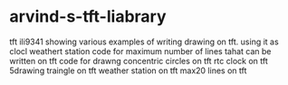 # arvind-s-tft-liabrary
tft ili9341 showing various examples of writing drawing on tft. using it as clocl weathert station
code for maximum number of lines tahat can be written on tft
code for drawng concentric circles on tft
rtc clock on tft
5drawing traingle on tft
weather station on tft
max20 lines on tft
